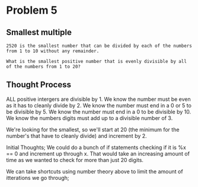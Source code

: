 # Problem 5

## Smallest multiple

```
2520 is the smallest number that can be divided by each of the numbers from 1 to 10 without any remainder.

What is the smallest positive number that is evenly divisible by all of the numbers from 1 to 20?
```

## Thought Process

ALL positive intergers are divisible by 1.
We know the number must be even as it has to cleanly divide by 2.
We know the number must end in a 0 or 5 to be divisible by 5.
We know the number must end in a 0 to be divisible by 10.
We know the numbers digits must add up to a divisible number of 3.

We're looking for the smallest, so we'll start at 20 (the minimum for the number's that have to cleanly divide) and increment by 2.

Initial Thoughts; We could do a bunch of if statements checking if it is %x == 0 and increment up through x. That would take an increasing amount of time as we wanted to check for more than just 20 digits.

We can take shortcuts using number theory above to limit the amount of itterations we go through;